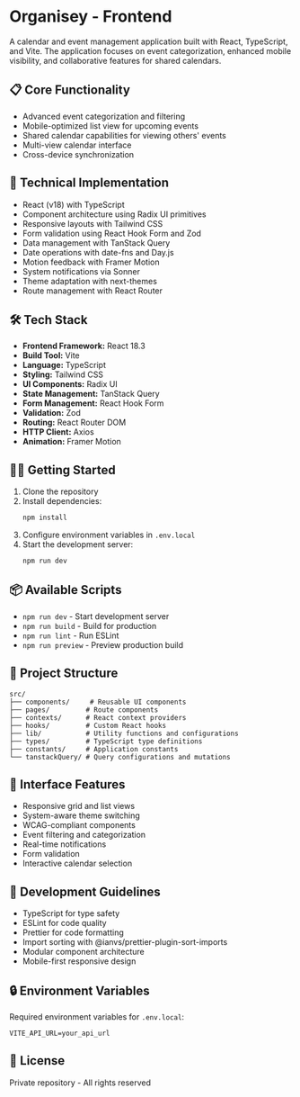 # Organisey - Frontend

A calendar and event management application built with React, TypeScript, and Vite. The application focuses on event categorization, enhanced mobile visibility, and collaborative features for shared calendars.

## 📋 Core Functionality

- Advanced event categorization and filtering
- Mobile-optimized list view for upcoming events
- Shared calendar capabilities for viewing others' events
- Multi-view calendar interface
- Cross-device synchronization

## 🔧 Technical Implementation

- React (v18) with TypeScript
- Component architecture using Radix UI primitives
- Responsive layouts with Tailwind CSS
- Form validation using React Hook Form and Zod
- Data management with TanStack Query
- Date operations with date-fns and Day.js
- Motion feedback with Framer Motion
- System notifications via Sonner
- Theme adaptation with next-themes
- Route management with React Router

## 🛠️ Tech Stack

- **Frontend Framework:** React 18.3
- **Build Tool:** Vite
- **Language:** TypeScript
- **Styling:** Tailwind CSS
- **UI Components:** Radix UI
- **State Management:** TanStack Query
- **Form Management:** React Hook Form
- **Validation:** Zod
- **Routing:** React Router DOM
- **HTTP Client:** Axios
- **Animation:** Framer Motion

## 🏃‍♂️ Getting Started

1. Clone the repository
2. Install dependencies:
   ```bash
   npm install
   ```
3. Configure environment variables in `.env.local`
4. Start the development server:
   ```bash
   npm run dev
   ```

## 📦 Available Scripts

- `npm run dev` - Start development server
- `npm run build` - Build for production
- `npm run lint` - Run ESLint
- `npm run preview` - Preview production build

## 🌳 Project Structure

```
src/
├── components/     # Reusable UI components
├── pages/         # Route components
├── contexts/      # React context providers
├── hooks/         # Custom React hooks
├── lib/           # Utility functions and configurations
├── types/         # TypeScript type definitions
├── constants/     # Application constants
└── tanstackQuery/ # Query configurations and mutations
```

## 📱 Interface Features

- Responsive grid and list views
- System-aware theme switching
- WCAG-compliant components
- Event filtering and categorization
- Real-time notifications
- Form validation
- Interactive calendar selection 

## 📝 Development Guidelines

- TypeScript for type safety
- ESLint for code quality
- Prettier for code formatting
- Import sorting with @ianvs/prettier-plugin-sort-imports
- Modular component architecture
- Mobile-first responsive design

## 🔒 Environment Variables

Required environment variables for `.env.local`:

```
VITE_API_URL=your_api_url
```

## 📄 License

Private repository - All rights reserved

